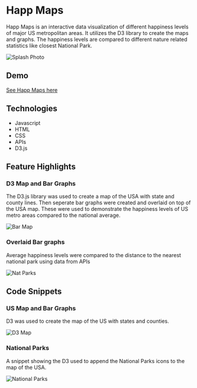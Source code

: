 # Happ Maps
Happ Maps is an interactive data visualization of different happiness levels of major US metropolitan areas. It utilizes the D3 library to create the maps and graphs. The happiness levels are compared to different nature related statistics like closest National Park.

![Splash Photo](https://user-images.githubusercontent.com/51393952/70096820-d512f800-15dc-11ea-939a-c10340cbdc52.jpg)

## Demo
[See Happ Maps here](https://erikelliott-ynp.github.io/)

## Technologies
  + Javascript
  + HTML
  + CSS
  + APIs
  + D3.js

  
## Feature Highlights

### D3 Map and Bar Graphs

The D3.js library was used to create a map of the USA with state and county lines. Then seperate bar graphs were created and overlaid on top of the USA map. These were used to demonstrate the happiness levels of US metro areas compared to the national average.

![Bar Map](https://user-images.githubusercontent.com/51393952/71200665-590be780-224d-11ea-8dba-693e540788d1.jpg)

### Overlaid Bar graphs 

Average happiness levels were compared to the distance to the nearest national park using data from APIs

![Nat Parks](https://user-images.githubusercontent.com/51393952/71199396-ba7e8700-224a-11ea-9407-dc39221a6c8b.jpg)

## Code Snippets

### US Map and Bar Graphs

D3 was used to create the map of the US with states and counties.

![D3 Map](https://user-images.githubusercontent.com/51393952/71202563-58755000-2251-11ea-9b3c-03bee266633a.jpg)

### National Parks

A snippet showing the D3 used to append the National Parks icons to the map of the USA.

![National Parks](https://user-images.githubusercontent.com/51393952/71202544-51e6d880-2251-11ea-873d-ad52edacb3bd.jpg)
